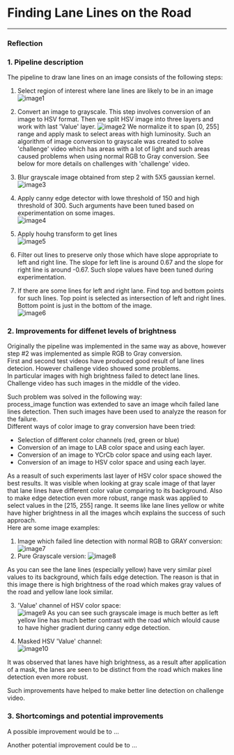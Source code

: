 # **Finding Lane Lines on the Road** 

[//]: # (Image References)

[image1]: ./examples/1.jpg "1"
[image2]: ./examples/2.jpg "2"
[image3]: ./examples/3.jpg "3"
[image4]: ./examples/4.jpg "4"
[image5]: ./examples/5.jpg "5"
[image6]: ./examples/6.jpg "6"
[image7]: ./examples/7.jpg "7"
[image8]: ./examples/8.jpg "8"
[image9]: ./examples/9.jpg "9"
[image10]: ./examples/10.jpg "10"

---

### Reflection

### 1. Pipeline description

The pipeline to draw lane lines on an image consists of the following steps:
1) Select region of interest where lane lines are likely to be in an image    
![image1]
2) Convert an image to grayscale.
This step involves conversion of an image to HSV format.
Then we split HSV image into three layers and work with last 'Value' layer.
![image2]
We normalize it to span [0, 255] range and apply mask to select areas with high luminosity.
Such an algorithm of image conversion to grayscale was created to solve 'challenge' video which has areas with a lot of light and such areas caused problems when using normal RGB to Gray conversion. See below for more details on challenges with 'challenge' video.  
3) Blur grayscale image obtained from step 2 with 5X5 gaussian kernel.
![image3]
4) Apply canny edge detector with lowe threshold of 150 and high threshold of 300. Such arguments have been tuned based on experimentation on some images.  
![image4]

5) Apply houhg transform to get lines  
![image5]

6) Filter out lines to preserve only those which have slope appropriate to left and right line. The slope for left line is around 0.67 and the slope for right line is around -0.67. Such slope values have been tuned during experimentation.  


7) If there are some lines for left and right lane. Find top and bottom points for such lines. Top point is selected as intersection of left and right lines. Bottom point is just in the bottom of the image.  
![image6]

### 2. Improvements for diffenet levels of brightness
Originally the pipeline was implemented in the same way as above, however step #2 was implemented as simple RGB to Gray conversion.  
First and second test videos have produced good result of lane lines detecion. However challenge video showed some problems.  
In particular images with high brightness failed to detect lane lines. Challenge video has such images in the middle of the video.  

Such problem was solved in the following way:  
process_image function was extended to save an image whcih failed lane lines detection.
Then such images have been used to analyze the reason for the failure.  
Different ways of color image to gray conversion have been tried: 
* Selection of different color channels (red, green or blue)
* Conversion of an image to LAB color space and using each layer.
* Conversion of an image to YCrCb color space and using each layer.
* Conversion of an image to HSV color space and using each layer.

As a reasult of such experiments last layer of HSV color space showed the best results. It was visible when looking at gray scale image of that layer that lane lines have different color value comparing to its background.
Also to make edge detection even more robust, range mask was applied to select values in the [215, 255] range.
It seems like lane lines yellow or white have higher brightness in all the images whcih explains the success of such approach.  
Here are some image examples:  
1) Image which failed line detection with normal RGB to GRAY conversion: 
![image7]  
2) Pure Grayscale version:
![image8]

As you can see the lane lines (especially yellow) have very similar pixel values to its background, which fails edge detection.
The reason is that in this image there is high brightness of the road which makes gray values of the road and yellow lane look similar.  
  
3) 'Value' channel of HSV color space:  
![image9]
As you can see such grayscale image is much better as left yellow line has  much better contrast with the road which wlould cause to have higher gradient during canny edge detection.  
  
4) Masked HSV 'Value' channel:  
![image10]

It was observed that lanes have high brightness, as a result after application of a mask, the lanes are seen to be distinct from the road which makes line detection even more robust.  

Such improvements have helped to make better line detection on challenge video.


### 3. Shortcomings and potential improvements

A possible improvement would be to ...

Another potential improvement could be to ...
